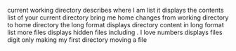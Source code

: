 current working directory describes where I am
list it displays the contents list of your current directory
bring me home changes from working directory to home directory
the long format displays directory content in long format
list more files displays hidden files including .
I love numbers displays files digit only
making my first directory
moving a file 
